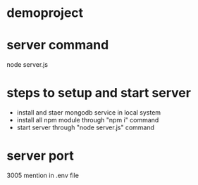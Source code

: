 # demoproject

# server command
node server.js

# steps to setup and start server 
- install and staer mongodb service in local system
- install all npm module through "npm i" command
- start server through "node server.js" command

# server port
3005 mention in .env file
